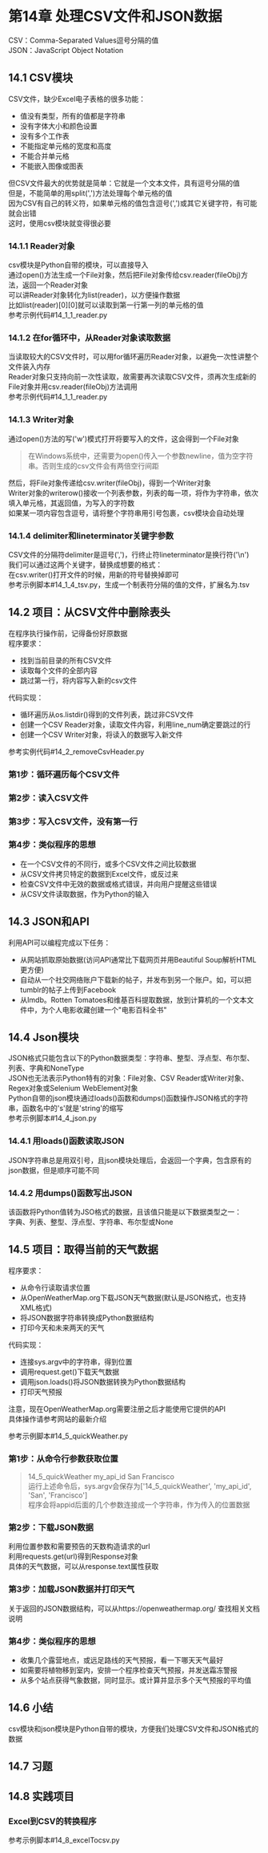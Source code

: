 # 第14章 处理CSV文件和JSON数据

CSV：Comma-Separated Values逗号分隔的值  
JSON：JavaScript Object Notation  

## 14.1 CSV模块

CSV文件，缺少Excel电子表格的很多功能：  

- 值没有类型，所有的值都是字符串  
- 没有字体大小和颜色设置  
- 没有多个工作表  
- 不能指定单元格的宽度和高度  
- 不能合并单元格  
- 不能嵌入图像或图表  

但CSV文件最大的优势就是简单：它就是一个文本文件，具有逗号分隔的值  
但是，不能简单的用split(',')方法处理每个单元格的值  
因为CSV有自己的转义符，如果单元格的值包含逗号(',')或其它关键字符，有可能就会出错  
这时，使用csv模块就变得很必要  

### 14.1.1 Reader对象

csv模块是Python自带的模块，可以直接导入  
通过open()方法生成一个File对象，然后把File对象传给csv.reader(fileObj)方法，返回一个Reader对象  
可以讲Reader对象转化为list(reader)，以方便操作数据  
比如list(reader)[0][0]就可以读取到第一行第一列的单元格的值  
参考示例代码#14_1_1_reader.py  

### 14.1.2 在for循环中，从Reader对象读取数据

当读取较大的CSV文件时，可以用for循环遍历Reader对象，以避免一次性讲整个文件装入内存  
Reader对象只支持向前一次性读取，故需要再次读取CSV文件，须再次生成新的File对象并用csv.reader(fileObj)方法调用  
参考示例代码#14_1_1_reader.py  

### 14.1.3 Writer对象

通过open()方法的写('w')模式打开将要写入的文件，这会得到一个File对象  
> 在Windows系统中，还需要为open()传入一个参数newline，值为空字符串。否则生成的csv文件会有两倍空行间距  

然后，将File对象传递给csv.writer(fileObj)，得到一个Writer对象  
Writer对象的writerow()接收一个列表参数，列表的每一项，将作为字符串，依次填入单元格，其返回值，为写入的字符数  
如果某一项内容包含逗号，请将整个字符串用引号包裹，csv模块会自动处理  

### 14.1.4 delimiter和lineterminator关键字参数

CSV文件的分隔符delimiter是逗号(',')，行终止符lineterminator是换行符('\n')  
我们可以通过这两个关键字，替换成想要的格式：  
在csv.writer()打开文件的时候，用新的符号替换掉即可  
参考示例脚本#14_1_4_tsv.py，生成一个制表符分隔的值的文件，扩展名为.tsv  

## 14.2 项目：从CSV文件中删除表头

在程序执行操作前，记得备份好原数据  
程序要求：  

- 找到当前目录的所有CSV文件  
- 读取每个文件的全部内容  
- 跳过第一行，将内容写入新的csv文件  
  
代码实现：  

- 循环遍历从os.listdir()得到的文件列表，跳过非CSV文件  
- 创建一个CSV Reader对象，读取文件内容，利用line_num确定要跳过的行  
- 创建一个CSV Writer对象，将读入的数据写入新文件  

参考实例代码#14_2_removeCsvHeader.py  

### 第1步：循环遍历每个CSV文件

### 第2步：读入CSV文件

### 第3步：写入CSV文件，没有第一行

### 第4步：类似程序的思想

- 在一个CSV文件的不同行，或多个CSV文件之间比较数据  
- 从CSV文件拷贝特定的数据到Excel文件，或反过来  
- 检查CSV文件中无效的数据或格式错误，并向用户提醒这些错误  
- 从CSV文件读取数据，作为Python的输入  

## 14.3 JSON和API

利用API可以编程完成以下任务：

- 从网站抓取原始数据(访问API通常比下载网页并用Beautiful Soup解析HTML更方便)  
- 自动从一个社交网络账户下载新的帖子，并发布到另一个账户。如，可以把tumblr的帖子上传到Facebook  
- 从Imdb。Rotten Tomatoes和维基百科提取数据，放到计算机的一个文本文件中，为个人电影收藏创建一个"电影百科全书"  

## 14.4 Json模块

JSON格式只能包含以下的Python数据类型：字符串、整型、浮点型、布尔型、列表、字典和NoneType  
JSON也无法表示Python特有的对象：File对象、CSV Reader或Writer对象、Regex对象或Selenium WebElement对象  
Python自带的json模块通过loads()函数和dumps()函数操作JSON格式的字符串，函数名中的's'就是'string'的缩写  
参考示例脚本#14_4_json.py  

### 14.4.1 用loads()函数读取JSON

JSON字符串总是用双引号，且json模块处理后，会返回一个字典，包含原有的json数据，但是顺序可能不同  

### 14.4.2 用dumps()函数写出JSON

该函数将Python值转为JSO格式的数据，且该值只能是以下数据类型之一：  
字典、列表、整型、浮点型、字符串、布尔型或None  

## 14.5 项目：取得当前的天气数据

程序要求：  

- 从命令行读取请求位置  
- 从OpenWeatherMap.org下载JSON天气数据(默认是JSON格式，也支持XML格式)  
- 将JSON数据字符串转换成Python数据结构  
- 打印今天和未来两天的天气  

代码实现：  

- 连接sys.argv中的字符串，得到位置  
- 调用request.get()下载天气数据  
- 调用json.loads()将JSON数据转换为Python数据结构  
- 打印天气预报  

注意，现在OpenWeatherMap.org需要注册之后才能使用它提供的API  
具体操作请参考网站的最新介绍  

参考示例脚本#14_5_quickWeather.py  

### 第1步：从命令行参数获取位置  

> 14_5_quickWeather my_api_id San Francisco  
运行上述命令后，sys.argv会保存为['14_5_quickWeather', 'my_api_id', 'San', 'Francisco']  
程序会将appid后面的几个参数连接成一个字符串，作为传入的位置数据  

### 第2步：下载JSON数据  

利用位置参数和需要预告的天数构造请求的url  
利用requests.get(url)得到Response对象  
具体的天气数据，可以从response.text属性获取  

### 第3步：加载JSON数据并打印天气  

关于返回的JSON数据结构，可以从https://openweathermap.org/ 查找相关文档说明  

### 第4步：类似程序的思想

- 收集几个露营地点，或远足路线的天气预报，看一下哪天天气最好  
- 如需要将植物移到室内，安排一个程序检查天气预报，并发送霜冻警报  
- 从多个站点获得气象数据，同时显示。或计算并显示多个天气预报的平均值  

## 14.6 小结

csv模块和json模块是Python自带的模块，方便我们处理CSV文件和JSON格式的数据  

## 14.7 习题

## 14.8 实践项目

### Excel到CSV的转换程序

参考示例脚本#14_8_excelTocsv.py  
